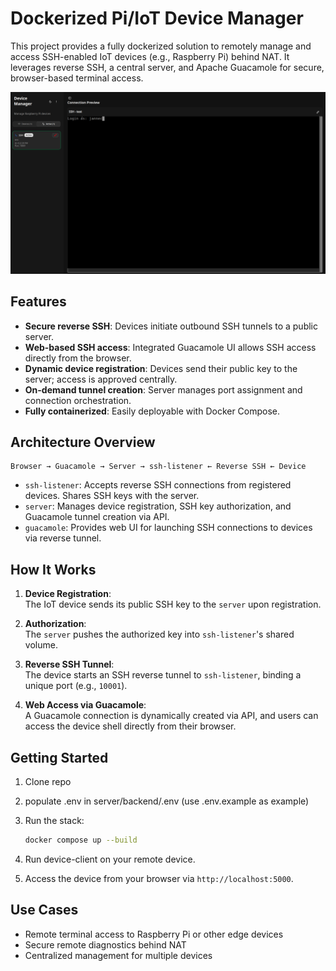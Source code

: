 # Dockerized Pi/IoT Device Manager

This project provides a fully dockerized solution to remotely manage and access SSH-enabled IoT devices (e.g., Raspberry Pi) behind NAT. It leverages reverse SSH, a central server, and Apache Guacamole for secure, browser-based terminal access.

<!-- image from screenshots/screenshot.png -->
![Screenshot](screenshots/screenshot.png)


## Features

- **Secure reverse SSH**: Devices initiate outbound SSH tunnels to a public server.  
- **Web-based SSH access**: Integrated Guacamole UI allows SSH access directly from the browser.  
- **Dynamic device registration**: Devices send their public key to the server; access is approved centrally.  
- **On-demand tunnel creation**: Server manages port assignment and connection orchestration.  
- **Fully containerized**: Easily deployable with Docker Compose.

## Architecture Overview

```
Browser → Guacamole → Server → ssh-listener ← Reverse SSH ← Device
```

- `ssh-listener`: Accepts reverse SSH connections from registered devices. Shares SSH keys with the server.
- `server`: Manages device registration, SSH key authorization, and Guacamole tunnel creation via API.
- `guacamole`: Provides web UI for launching SSH connections to devices via reverse tunnel.

## How It Works

1. **Device Registration**:  
   The IoT device sends its public SSH key to the `server` upon registration.

2. **Authorization**:  
   The `server` pushes the authorized key into `ssh-listener`'s shared volume.

3. **Reverse SSH Tunnel**:  
   The device starts an SSH reverse tunnel to `ssh-listener`, binding a unique port (e.g., `10001`).

4. **Web Access via Guacamole**:  
   A Guacamole connection is dynamically created via API, and users can access the device shell directly from their browser.

## Getting Started

1. Clone repo
3. populate .env in server/backend/.env (use .env.example as example)
2. Run the stack:

   ```bash
   docker compose up --build
   ```

3. Run device-client on your remote device.
4. Access the device from your browser via `http://localhost:5000`.

## Use Cases

- Remote terminal access to Raspberry Pi or other edge devices
- Secure remote diagnostics behind NAT
- Centralized management for multiple devices
